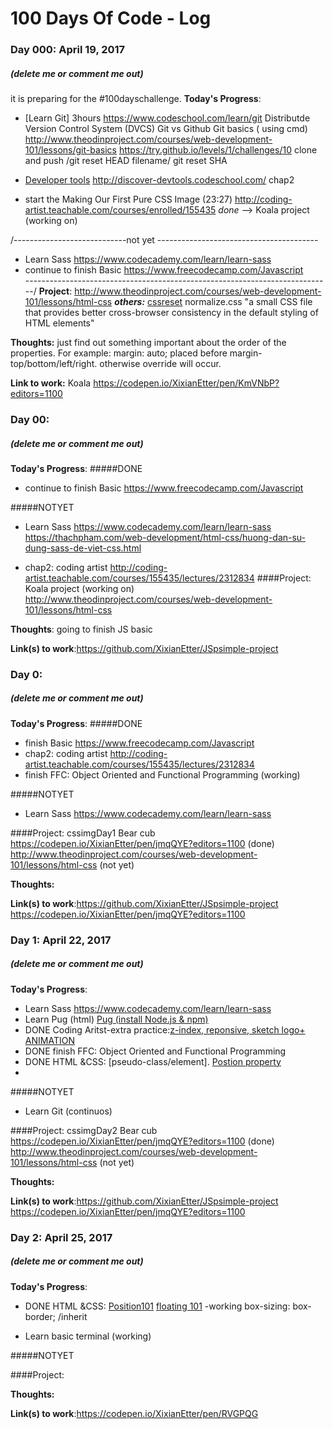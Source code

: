 # 100 Days Of Code - Log


### Day 000: April 19, 2017 
##### (delete me or comment me out)
it is preparing for the #100dayschallenge.
**Today's Progress**: 
- [Learn Git] 3hours
https://www.codeschool.com/learn/git
Distributde Version Control System (DVCS)
Git vs Github
Git basics ( using cmd) 
  http://www.theodinproject.com/courses/web-development-101/lessons/git-basics
  https://try.github.io/levels/1/challenges/10
clone and push /git reset HEAD filename/ git reset SHA

- [Developer tools](http://www.theodinproject.com/courses/web-development-101/lessons/developer-tools?ref=lnav)
http://discover-devtools.codeschool.com/ chap2

- start the  Making Our First Pure CSS Image (23:27) http://coding-artist.teachable.com/courses/enrolled/155435 *done*
--> Koala project (working on)


/----------------------------not yet ----------------------------------------
- Learn Sass https://www.codecademy.com/learn/learn-sass  
- continue to finish Basic https://www.freecodecamp.com/Javascript  
----------------------------------------------------------------------------/
**Project**: http://www.theodinproject.com/courses/web-development-101/lessons/html-css
***others:***
[cssreset](https:cssreset.com)
normalize.css "a small CSS file that provides better cross-browser consistency in the default styling of HTML elements"



**Thoughts:** 
just find out something important about the order of the properties. For example: margin: auto; placed before margin-top/bottom/left/right. otherwise override will occur.


**Link to work:** Koala https://codepen.io/XixianEtter/pen/KmVNbP?editors=1100


### Day 00: 
##### (delete me or comment me out)

**Today's Progress**: 
#####DONE
- continue to finish Basic https://www.freecodecamp.com/Javascript

#####NOTYET
- Learn Sass https://www.codecademy.com/learn/learn-sass  
https://thachpham.com/web-development/html-css/huong-dan-su-dung-sass-de-viet-css.html

- chap2: coding artist http://coding-artist.teachable.com/courses/155435/lectures/2312834
####Project:
Koala project (working on)
http://www.theodinproject.com/courses/web-development-101/lessons/html-css

**Thoughts**: going to finish JS basic

**Link(s) to work**:https://github.com/XixianEtter/JSpsimple-project

### Day 0: 
##### (delete me or comment me out)

**Today's Progress**: 
#####DONE
- finish Basic https://www.freecodecamp.com/Javascript
- chap2: coding artist http://coding-artist.teachable.com/courses/155435/lectures/2312834
- finish FFC: Object Oriented and Functional Programming (working)

#####NOTYET
- Learn Sass https://www.codecademy.com/learn/learn-sass  


####Project:
cssimgDay1 Bear cub https://codepen.io/XixianEtter/pen/jmqQYE?editors=1100 (done)
http://www.theodinproject.com/courses/web-development-101/lessons/html-css (not yet)

**Thoughts:**

**Link(s) to work**:https://github.com/XixianEtter/JSpsimple-project
https://codepen.io/XixianEtter/pen/jmqQYE?editors=1100

### Day 1: April 22, 2017
##### (delete me or comment me out)

**Today's Progress**: 
- Learn Sass https://www.codecademy.com/learn/learn-sass  
- Learn Pug (html) [Pug (install Node.js & npm)](http://webfaver.com/client-side/html5/voi-jade-pug-cong-viec-cat-html-tro-nen-nhanh-hon-phan-1.html)
- DONE Coding Aritst-extra practice:[z-index, reponsive, sketch logo+ ANIMATION](http://coding-artist.teachable.com/courses/155435/lectures/2312834)
- DONE finish FFC: Object Oriented and Functional Programming
- DONE HTML &CSS: [pseudo-class/element]. [Postion property](https://www.w3schools.com/css/css_positioning.asp) 
- 


#####NOTYET

- Learn Git (continuos)


####Project:
cssimgDay2 Bear cub https://codepen.io/XixianEtter/pen/jmqQYE?editors=1100 (done)
http://www.theodinproject.com/courses/web-development-101/lessons/html-css (not yet)

**Thoughts:**

**Link(s) to work**:https://github.com/XixianEtter/JSpsimple-project
https://codepen.io/XixianEtter/pen/jmqQYE?editors=1100

### Day 2: April 25, 2017
##### (delete me or comment me out)

**Today's Progress**: 


- DONE HTML &CSS: [Position101](https://alistapart.com/article/css-positioning-101#comments)
[floating 101](https://alistapart.com/article/css-floats-101) -working
box-sizing: box-border; /inherit 

- Learn basic terminal (working)


#####NOTYET





####Project:

**Thoughts:**

**Link(s) to work**:https://codepen.io/XixianEtter/pen/RVGPQG
<!-- EXAMPLE 
### Day 0: February 30, 2016 (Example 1)
##### (delete me or comment me out)

**Today's Progress**: Fixed CSS, worked on canvas functionality for the app.

**Thoughts:** I really struggled with CSS, but, overall, I feel like I am slowly getting better at it. Canvas is still new for me, but I managed to figure out some basic functionality.

**Link to work:** [Calculator App](http://www.example.com)

### Day 0: February 30, 2016 (Example 2)
##### (delete me or comment me out)

**Today's Progress**: Fixed CSS, worked on canvas functionality for the app.

**Thoughts**: I really struggled with CSS, but, overall, I feel like I am slowly getting better at it. Canvas is still new for me, but I managed to figure out some basic functionality.

**Link(s) to work**: [Calculator App](http://www.example.com)


### Day 1: June 27, Monday

**Today's Progress**: I've gone through many exercises on FreeCodeCamp.

**Thoughts** I've recently started coding, and it's a great feeling when I finally solve an algorithm challenge after a lot of attempts and hours spent.

**Link(s) to work**
1. [Find the Longest Word in a String](https://www.freecodecamp.com/challenges/find-the-longest-word-in-a-string)
2. [Title Case a Sentence](https://www.freecodecamp.com/challenges/title-case-a-sentence)
-->
